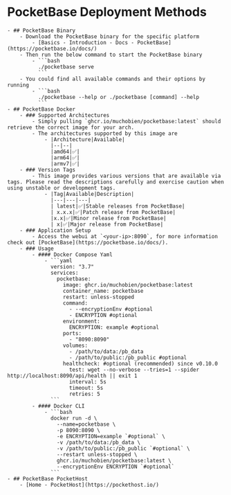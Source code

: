 # PocketBase Deployment Methods
	- ## PocketBase Binary
		- Download the PocketBase binary for the specific platform
			- [Basics - Introduction - Docs - PocketBase](https://pocketbase.io/docs/)
		- Then run the below command to start the PocketBase binary
			- ```bash
			  ./pocketbase serve
			  ```
		- You could find all available commands and their options by running
			- ```bash
			  ./pocketbase --help or ./pocketbase [command] --help
			  ```
	- ## PocketBase Docker
		- ### Supported Architectures
			- Simply pulling `ghcr.io/muchobien/pocketbase:latest` should retrieve the correct image for your arch.
			- The architectures supported by this image are
				- |Architecture|Available|
				  |--|--|
				  |amd64|✅|
				  |arm64|✅|
				  |armv7|✅|
		- ### Version Tags
			- This image provides various versions that are available via tags. Please read the descriptions carefully and exercise caution when using unstable or development tags.
				- |Tag|Available|Description|
				  |---|---|---|
				  | latest|✅|Stable releases from PocketBase|
				  | x.x.x|✅|Patch release from PocketBase|
				  |x.x|✅|Minor release from PocketBase|
				  | x|✅|Major release from PocketBase|
		- ### Application Setup
			- Access the webui at `<your-ip>:8090`, for more information check out [PocketBase](https://pocketbase.io/docs/).
		- ### Usage
			- #### Docker Compose Yaml
				- ```yaml
				  version: "3.7"
				  services:
				    pocketbase:
				      image: ghcr.io/muchobien/pocketbase:latest
				      container_name: pocketbase
				      restart: unless-stopped
				      command:
				        - --encryptionEnv #optional
				        - ENCRYPTION #optional
				      environment:
				        ENCRYPTION: example #optional
				      ports:
				        - "8090:8090"
				      volumes:
				        - /path/to/data:/pb_data
				        - /path/to/public:/pb_public #optional
				      healthcheck: #optional (recommended) since v0.10.0
				        test: wget --no-verbose --tries=1 --spider http://localhost:8090/api/health || exit 1
				        interval: 5s
				        timeout: 5s
				        retries: 5
				  ```
			- #### Docker CLI
				- ```bash
				  docker run -d \
				    --name=pocketbase \
				    -p 8090:8090 \
				    -e ENCRYPTION=example `#optional` \
				    -v /path/to/data:/pb_data \
				    -v /path/to/public:/pb_public `#optional` \
				    --restart unless-stopped \
				    ghcr.io/muchobien/pocketbase:latest \
				    --encryptionEnv ENCRYPTION `#optional`
				  ```
	- ## PocketBase PocketHost
		- [Home - PocketHost](https://pockethost.io/)